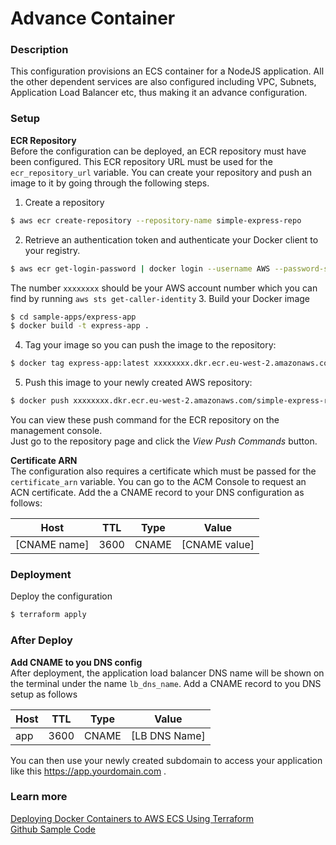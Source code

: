 # Advance Container
### Description
This configuration provisions an ECS container for a NodeJS application. All the other dependent services are also configured including VPC, Subnets, Application Load Balancer etc, thus making it an advance configuration.

### Setup
__ECR Repository__    
Before the configuration can be deployed, an ECR repository must have been configured. This ECR repository URL must be used for the `ecr_repository_url` variable.
You can create your repository and push an image to it by going through the following steps.

1. Create a repository
```bash
$ aws ecr create-repository --repository-name simple-express-repo
```
2. Retrieve an authentication token and authenticate your Docker client to your registry.
```bash
$ aws ecr get-login-password | docker login --username AWS --password-stdin xxxxxxxx.dkr.ecr.eu-west-2.amazonaws.com
```
The number `xxxxxxxx` should be your AWS account number which you can find by running `aws sts get-caller-identity`
3. Build your Docker image
```bash
$ cd sample-apps/express-app
$ docker build -t express-app .
```
4. Tag your image so you can push the image to the repository:
```bash
$ docker tag express-app:latest xxxxxxxx.dkr.ecr.eu-west-2.amazonaws.com/simple-express-repo:latest
```
5. Push this image to your newly created AWS repository:
```bash
$ docker push xxxxxxxx.dkr.ecr.eu-west-2.amazonaws.com/simple-express-repo:latest
```

You can view these push command for the ECR repository on the management console.  
Just go to the repository page and click the _View Push Commands_ button.

__Certificate ARN__  
The configuration also requires a certificate which must be passed for the `certificate_arn` variable.
You can go to the ACM Console to request an ACN certificate.
Add the a CNAME record to your DNS configuration as follows:

Host         | TTL  | Type  | Value         
------------ | ---- | ----- | -------------
[CNAME name] | 3600 | CNAME | [CNAME value]

### Deployment
Deploy the configuration
```bash
$ terraform apply
```

### After Deploy
__Add CNAME to you DNS config__     
After deployment, the application load balancer DNS name will be shown on the terminal under the name `lb_dns_name`.
Add a CNAME record to you DNS setup as follows

Host| TTL  | Type  | Value         
----|------|-------|-------------
app | 3600 | CNAME | [LB DNS Name]

You can then use your newly created subdomain to access your application like this https://app.yourdomain.com .

### Learn more
[Deploying Docker Containers to AWS ECS Using Terraform](https://earthly.dev/blog/deploy-dockcontainers-to-awsecs-using-terraform/)  
[Github Sample Code](https://github.com/Rose-stack/docker-aws-ecs-using-terraform)
